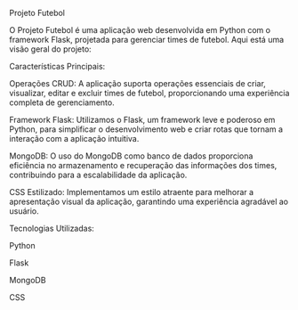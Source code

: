 Projeto Futebol

O Projeto Futebol é uma aplicação web desenvolvida em Python com o framework Flask, projetada para gerenciar times de futebol. Aqui está uma visão geral do projeto:

Características Principais:

Operações CRUD: A aplicação suporta operações essenciais de criar, visualizar, editar e excluir times de futebol, proporcionando uma experiência completa de gerenciamento.

Framework Flask: Utilizamos o Flask, um framework leve e poderoso em Python, para simplificar o desenvolvimento web e criar rotas que tornam a interação com a aplicação intuitiva.

MongoDB: O uso do MongoDB como banco de dados proporciona eficiência no armazenamento e recuperação das informações dos times, contribuindo para a escalabilidade da aplicação.

CSS Estilizado: Implementamos um estilo atraente para melhorar a apresentação visual da aplicação, garantindo uma experiência agradável ao usuário.

Tecnologias Utilizadas:

Python

Flask

MongoDB

CSS
